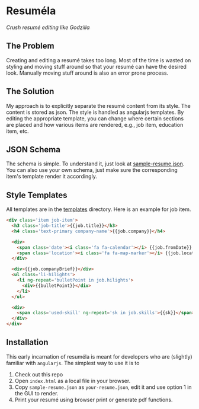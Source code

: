Resuméla
========

*Crush resumé editing like Godzilla*

The Problem
-----------
Creating and editing a resumé takes too long. Most of the time  is wasted on styling and moving stuff around so that your resumé can have the desired look. Manually moving stuff around is also an error prone process.

The Solution
------------
My approach is to explicitly separate the resumé content from its style. The content is stored as json. The style is handled as angularjs templates. By editing the appropriate template, you can change where certain sections are placed and how various items are rendered, e.g., job item, education item, etc.

JSON Schema
-----------
The schema is simple. To understand it, just look at [sample-resume.json](sample-resume.json). You can also use your own schema, just make sure the corresponding item's template render it accordingly.

Style Templates
---------------
All templates are in the [templates](templates) directory. Here is an example for job item.

```html
<div class='item job-item'>
  <h3 class='job-title'>{{job.title}}</h3>
  <h4 class='text-primary company-name'>{{job.company}}</h4>

  <div>
    <span class='date'><i class='fa fa-calendar'></i> {{job.fromDate}} - {{job.toDate}}</span>
    <span class='location'><i class='fa fa-map-marker'></i> {{job.location}}</span>
  </div>

  <div>{{job.companyBrief}}</div>
  <ul class='li-hilights'>
    <li ng-repeat='bulletPoint in job.hilights'>
      <div>{{bulletPoint}}</div>
    </li>
  </ul>

  <div>
    <span class='used-skill' ng-repeat='sk in job.skills'>{{sk}}</span>
  </div>
</div>
```

Installation
------------
This early incarnation of resuméla is meant for developers who are (slightly) familiar with `angularjs`. The simplest way to use it is to

1. Check out this repo
2. Open `index.html` as a local file in your browser.
3. Copy `sample-resume.json` as `your-resume.json`, edit it and use option 1 in the GUI to render.
4. Print your resumé using browser print or generate pdf functions.
